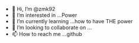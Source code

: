 - 👋 Hi, I’m @zmk92
- 👀 I’m interested in ...Power
- 🌱 I’m currently learning ...how to have THE power
- 💞️ I’m looking to collaborate on ...
- 📫 How to reach me ...github

<!---
zmk92/zmk92 is a ✨ special ✨ repository because its `README.md` (this file) appears on your GitHub profile.
You can click the Preview link to take a look at your changes.
--->
